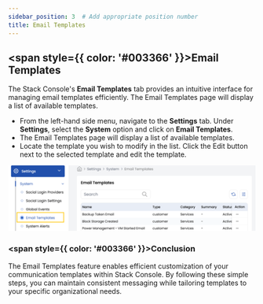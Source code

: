 ```yaml
---
sidebar_position: 3  # Add appropriate position number
title: Email Templates
---
```


## <span style={{ color: '#003366' }}>Email Templates</span>

The Stack Console's **Email Templates** tab provides an intuitive interface for managing email templates efficiently. The Email Templates page will display a list of available templates.

- From the left-hand side menu, navigate to the **Settings** tab. Under **Settings**, select the **System** option and click on **Email Templates**.
- The Email Templates page will display a list of available templates.
- Locate the template you wish to modify in the list. Click the Edit button next to the selected template and edit the template.

![Email Template](images/email_temp.png)

### <span style={{ color: '#003366' }}>Conclusion</span>

The Email Templates feature enables efficient customization of your communication templates within Stack Console. By following these simple steps, you can maintain consistent messaging while tailoring templates to your specific organizational needs.